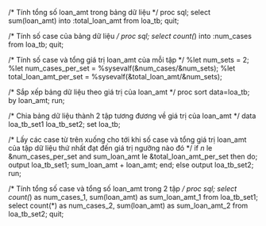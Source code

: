 /* Tính tổng số loan_amt trong bảng dữ liệu */
proc sql;
   select sum(loan_amt) into :total_loan_amt from loa_tb;
quit;

/* Tính số case của bảng dữ liệu */
proc sql;
   select count(*) into :num_cases from loa_tb;
quit;

/* Tính số case và tổng giá trị loan_amt của mỗi tập */
%let num_sets = 2;
%let num_cases_per_set = %sysevalf(&num_cases/&num_sets);
%let total_loan_amt_per_set = %sysevalf(&total_loan_amt/&num_sets);

/* Sắp xếp bảng dữ liệu theo giá trị của loan_amt */
proc sort data=loa_tb;
   by loan_amt;
run;

/* Chia bảng dữ liệu thành 2 tập tương đương về giá trị của loan_amt */
data loa_tb_set1 loa_tb_set2;
   set loa_tb;

   /* Lấy các case từ trên xuống cho tới khi số case và tổng giá trị loan_amt của tập dữ liệu thứ nhất đạt đến giá trị ngưỡng nào đó */
   if _n_ le &num_cases_per_set and sum_loan_amt le &total_loan_amt_per_set then do;
      output loa_tb_set1;
      sum_loan_amt + loan_amt;
   end;
   else output loa_tb_set2;
run;

/* Tính tổng số case và tổng số loan_amt trong 2 tập */
proc sql;
   select count(*) as num_cases_1, sum(loan_amt) as sum_loan_amt_1 from loa_tb_set1;
   select count(*) as num_cases_2, sum(loan_amt) as sum_loan_amt_2 from loa_tb_set2;
quit;
